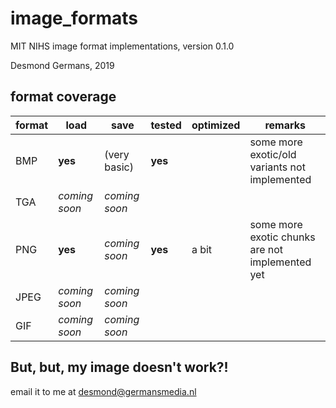 # image_formats
MIT NIHS image format implementations, version 0.1.0

Desmond Germans, 2019

## format coverage

format | load          | save          | tested  | optimized | remarks
-------|---------------|---------------|---------|-----------|--------
BMP    | **yes**       | (very basic)  | **yes** |           | some more exotic/old variants not implemented
TGA    | *coming soon* | *coming soon* |         |           |
PNG    | **yes**       | *coming soon* | **yes** | a bit     | some more exotic chunks are not implemented yet
JPEG   | *coming soon* | *coming soon* |         |           |
GIF    | *coming soon* | *coming soon* |         |           |

## But, but, my image doesn't work?!

email it to me at desmond@germansmedia.nl
